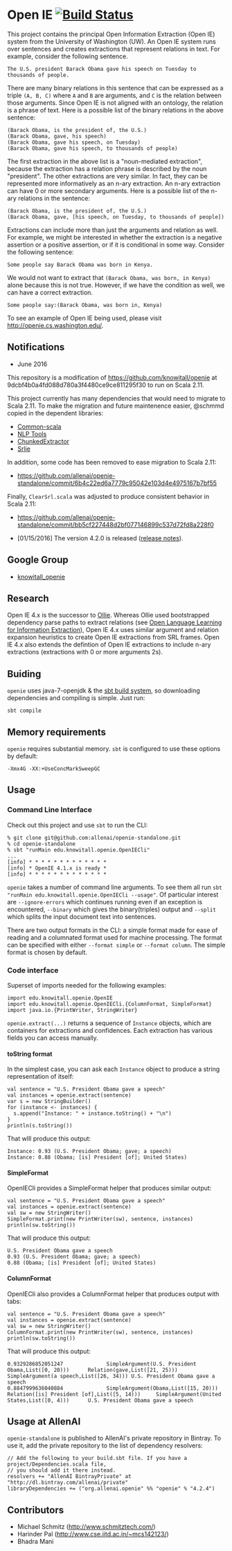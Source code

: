 Open IE [![Build Status](https://semaphoreci.com/api/v1/allenai/openie-standalone/branches/master/badge.svg)](https://semaphoreci.com/allenai/openie-standalone)
======

This project contains the principal Open Information Extraction (Open IE)
system from the University of Washington (UW).  An Open IE system runs over
sentences and creates extractions that represent relations in text.  For
example, consider the following sentence.

    The U.S. president Barack Obama gave his speech on Tuesday to thousands of people.

There are many binary relations in this sentence that can be expressed as a
triple `(A, B, C)` where `A` and `B` are arguments, and `C` is the relation
between those arguments.  Since Open IE is not aligned with an ontology, the
relation is a phrase of text.  Here is a possible list of the binary relations
in the above sentence:

    (Barack Obama, is the president of, the U.S.)
    (Barack Obama, gave, his speech)
    (Barack Obama, gave his speech, on Tuesday)
    (Barack Obama, gave his speech, to thousands of people)

The first extraction in the above list is a "noun-mediated extraction", because
the extraction has a relation phrase is described by the noun "president".  The
other extractions are very similar.  In fact, they can be represented more
informatively as an n-ary extraction.  An n-ary extraction can have 0 or more
secondary arguments.  Here is a possible list of the n-ary relations in the
sentence:

    (Barack Obama, is the president of, the U.S.)
    (Barack Obama, gave, [his speech, on Tuesday, to thousands of people])

Extractions can include more than just the arguments and relation as well.  For
example, we might be interested in whether the extraction is a negative
assertion or a positive assertion, or if it is conditional in some way.
Consider the following sentence:

    Some people say Barack Obama was born in Kenya.

We would not want to extract that `(Barack Obama, was born, in Kenya)` alone
because this is not true.  However, if we have the condition as well, we can
have a correct extraction.

    Some people say:(Barack Obama, was born in, Kenya)

To see an example of Open IE being used, please visit http://openie.cs.washington.edu/.

## Notifications

* June 2016

This repository is a modification of https://github.com/knowitall/openie
at 9dcbf4b0a4fd088d780a3f4480ce9ce811295f30 to run on Scala 2.11.

This project currently has many dependencies that would need to migrate to Scala 2.11.
To make the migration and future maintenence easier, @schmmd copied in the dependent
libraries:

  * [Common-scala](https://github.com/knowitall/common-scala)
  * [NLP Tools](https://github.com/knowitall/nlptools)
  * [ChunkedExtractor](https://github.com/knowitall/chunkedextractor)
  * [Srlie](https://github.com/knowitall/srlie)

In addition, some code has been removed to ease migration to Scala 2.11:

  * https://github.com/allenai/openie-standalone/commit/6b4c22ed6a7779c95042e103d4e4975167b7bf55

Finally, `ClearSrl.scala` was adjusted to produce consistent behavior in Scala 2.11:

  * https://github.com/allenai/openie-standalone/commit/bb5cf227448d2bf077146899c537d72fd8a228f0

* [01/15/2016] The version 4.2.0 is released ([release notes](https://github.com/knowitall/openie/blob/master/release/release_notes.md)).

## Google Group

* [knowitall_openie](https://groups.google.com/forum/#!forum/knowitall_openie)

## Research

Open IE 4.x is the successor to [Ollie](http://www.gitub.com/knowitall/ollie).
Whereas Ollie used bootstrapped dependency parse paths to extract relations
(see [Open Language Learning for Information Extraction](https://homes.cs.washington.edu/~mausam/papers/emnlp12a.pdf)),
Open IE 4.x uses similar argument and relation expansion heuristics to create
Open IE extractions from SRL frames.  Open IE 4.x also extends the defintion of
Open IE extractions to include n-ary extractions (extractions with 0 or more arguments 2s).

## Buiding

`openie` uses java-7-openjdk & the [sbt build system](http://www.scala-sbt.org/), so downloading
dependencies and compiling is simple.  Just run:

    sbt compile

## Memory requirements

`openie` requires substantial memory.  `sbt` is configured to use these options by default:

    -Xmx4G -XX:+UseConcMarkSweepGC

## Usage

### Command Line Interface

Check out this project and use `sbt` to run the CLI:

    % git clone git@github.com:allenai/openie-standalone.git
    % cd openie-standalone
    % sbt "runMain edu.knowitall.openie.OpenIECli"
    ...
    [info] * * * * * * * * * * * * *
    [info] * OpenIE 4.1.x is ready *
    [info] * * * * * * * * * * * * *

`openie` takes a number of command line arguments.  To see them all run
`sbt "runMain edu.knowitall.openie.OpenIECli --usage"`. Of particular interest are
`--ignore-errors` which continues running even if an exception is encountered, `--binary` which gives the binary(triples) output and `--split` which splits the input document text into sentences.

There are two output formats in the CLI: a simple format made for ease of reading and a
columnated format used for machine processing.  The format can be specified
with either `--format simple` or `--format column`.  The simple format is
chosen by default.

### Code interface

Superset of imports needed for the following examples:

    import edu.knowitall.openie.OpenIE
    import edu.knowitall.openie.OpenIECli.{ColumnFormat, SimpleFormat}
    import java.io.{PrintWriter, StringWriter}

`openie.extract(...)` returns a sequence of `Instance` objects, which are
containers for extractions and confidences. Each extraction has various
fields you can access manually.

#### toString format

In the simplest case, you can ask each `Instance` object to produce a string
representation of itself:

    val sentence = "U.S. President Obama gave a speech"
    val instances = openie.extract(sentence)
    var s = new StringBuilder()
    for (instance <- instances) {
      s.append("Instance: " + instance.toString() + "\n")
    }
    println(s.toString())

That wIll produce this output:

    Instance: 0.93 (U.S. President Obama; gave; a speech)
    Instance: 0.88 (Obama; [is] President [of]; United States)

#### SimpleFormat

OpenIECli provides a SimpleFormat helper that produces similar output:

    val sentence = "U.S. President Obama gave a speech"
    val instances = openie.extract(sentence)
    val sw = new StringWriter()
    SimpleFormat.print(new PrintWriter(sw), sentence, instances)
    println(sw.toString())

That will produce this output:

    U.S. President Obama gave a speech
    0.93 (U.S. President Obama; gave; a speech)
    0.88 (Obama; [is] President [of]; United States)

#### ColumnFormat

OpenIECli also provides a ColumnFormat helper that produces output with tabs:

    val sentence = "U.S. President Obama gave a speech"
    val instances = openie.extract(sentence)
    val sw = new StringWriter()
    ColumnFormat.print(new PrintWriter(sw), sentence, instances)
    println(sw.toString())

That will produce this output:

    0.9329286852051247              SimpleArgument(U.S. President Obama,List([0, 20)))      Relation(gave,List([21, 25)))   SimpleArgument(a speech,List([26, 34))) U.S. President Obama gave a speech
    0.8847999636040884              SimpleArgument(Obama,List([15, 20)))    Relation([is] President [of],List([5, 14)))     SimpleArgument(United States,List([0, 4)))      U.S. President Obama gave a speech

## Usage at AllenAI

`openie-standalone` is published to AllenAI's private repository
in Bintray. To use it, add the private repository to the list of dependency
resolvers:

    // Add the following to your build.sbt file. If you have a project/Dependencies.scala file,
    // you should add it there instead.
    resolvers += "AllenAI BintrayPrivate" at "http://dl.bintray.com/allenai/private"
    libraryDependencies += ("org.allenai.openie" %% "openie" % "4.2.4")

## Contributors
* Michael Schmitz (http://www.schmitztech.com/)
* Harinder Pal (http://www.cse.iitd.ac.in/~mcs142123/)
* Bhadra Mani
